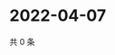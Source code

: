 # 2022-04-07

共 0 条

<!-- BEGIN WEIBO -->
<!-- 最后更新时间 Thu Apr 07 2022 20:09:09 GMT+0800 (China Standard Time) -->

<!-- END WEIBO -->
